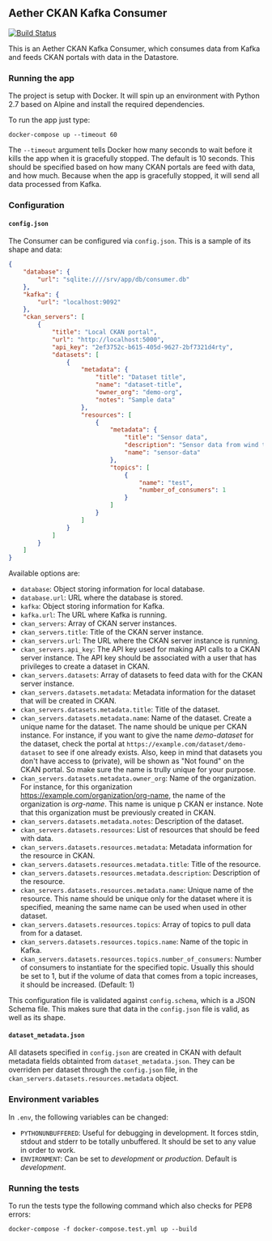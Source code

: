 ## Aether CKAN Kafka Consumer

[![Build Status](https://travis-ci.com/ViderumGlobal/aether-ckan-consumer.svg?token=fEtgVpYzTRuyVvasgs5K&branch=master)](https://travis-ci.com/ViderumGlobal/aether-ckan-consumer)

This is an Aether CKAN Kafka Consumer, which consumes datа from Kafka and feeds
CKAN portals with data in the Datastore.

### Running the app

The project is setup with Docker. It will spin up an environment with
Python 2.7 based on Alpine and install the required dependencies.

To run the app just type:

```
docker-compose up --timeout 60
```

The `--timeout` argument tells Docker how many seconds to wait before it kills
the app when it is gracefully stopped. The default is 10 seconds. This should
be specified based on how many CKAN portals are feed with data, and how much.
Because when the app is gracefully stopped, it will send all data processed
from Kafka.

### Configuration

#### `config.json`

The Consumer can be configured via `config.json`. This is a sample of its shape
and data:

```json
{
    "database": {
        "url": "sqlite:////srv/app/db/consumer.db"
    },
    "kafka": {
        "url": "localhost:9092"
    },
    "ckan_servers": [
        {
            "title": "Local CKAN portal",
            "url": "http://localhost:5000",
            "api_key": "2ef3752c-b615-405d-9627-2bf7321d4rty",
            "datasets": [
                {
                    "metadata": {
                        "title": "Dataset title",
                        "name": "dataset-title",
                        "owner_org": "demo-org",
                        "notes": "Sample data"
                    },
                    "resources": [
                        {
                            "metadata": {
                                "title": "Sensor data",
                                "description": "Sensor data from wind turbines",
                                "name": "sensor-data"
                            },
                            "topics": [
                                {
                                    "name": "test",
                                    "number_of_consumers": 1
                                }
                            ]
                        }
                    ]
                }
            ]
        }
    ]
}
```

Available options are:

- `database`: Object storing information for local database.
- `database.url`: URL where the database is stored.
- `kafka`: Object storing information for Kafka.
- `kafka.url`: The URL where Kafka is running.
- `ckan_servers`: Array of CKAN server instances.
- `ckan_servers.title`: Title of the CKAN server instance.
- `ckan_servers.url`: The URL where the CKAN server instance is running.
- `ckan_servers.api_key`: The API key used for making API calls to a CKAN
server instance. The API key should be associated with a user that has
privileges to create a dataset in CKAN.
- `ckan_servers.datasets`: Array of datasets to feed data with for the CKAN
server instance.
- `ckan_servers.datasets.metadata`: Metadata information for the dataset that
will be created in CKAN.
- `ckan_servers.datasets.metadata.title`: Title of the dataset.
- `ckan_servers.datasets.metadata.name`: Name of the dataset. Create a unique
name for the dataset. The name should be unique per CKAN instance. For
instance, if you want to give the name *demo-dataset* for the dataset, check
the portal at `https://example.com/dataset/demo-dataset` to see if one already
exists. Also, keep in mind that datasets you don't have access to (private),
will be shown as "Not found" on the CKAN portal. So make sure the name is
trully unique for your purpose.
- `ckan_servers.datasets.metadata.owner_org`: Name of the organization. For
instance, for this organization https://example.com/organization/org-name, the
name of the organization is *org-name*. This name is unique p CKAN er
instance. Note that this organization must be previously created in CKAN.
- `ckan_servers.datasets.metadata.notes`: Description of the dataset.
- `ckan_servers.datasets.resources`: List of resources that should be feed with
data.
- `ckan_servers.datasets.resources.metadata`: Metadata information for the
resource in CKAN.
- `ckan_servers.datasets.resources.metadata.title`: Title of the resource.
- `ckan_servers.datasets.resources.metadata.description`: Description of the
resource.
- `ckan_servers.datasets.resources.metadata.name`: Unique name of the resource.
This name should be unique only for the dataset where it is specified, meaning
the same name can be used when used in other dataset.
- `ckan_servers.datasets.resources.topics`: Array of topics to pull data from
for a dataset.
- `ckan_servers.datasets.resources.topics.name`: Name of the topic in Kafka.
- `ckan_servers.datasets.resources.topics.number_of_consumers`: Number of
consumers to instantiate for the specified topic. Usually this should be set to
 1, but if the volume of data that comes from a topic increases, it should be
increased. (Default: 1)

This configuration file is validated against `config.schema`, which is a JSON
Schema file. This makes sure that data in the `config.json` file is valid, as
well as its shape.

#### `dataset_metadata.json`

All datasets specified in `config.json` are created in CKAN with default
metadata fields obtainted from `dataset_metadata.json`. They can be overriden
per dataset through the `config.json` file, in the
`ckan_servers.datasets.resources.metadata` object.

### Environment variables

In `.env`, the following variables can be changed:

- `PYTHONUNBUFFERED`: Useful for debugging in development. It forces stdin,
stdout and stderr to be totally unbuffered. It should be set to any value in
order to work.
- `ENVIRONMENT`: Can be set to *development* or *production*. Default is
*development*.

### Running the tests

To run the tests type the following command which also checks for PEP8 errors:

```
docker-compose -f docker-compose.test.yml up --build
```
